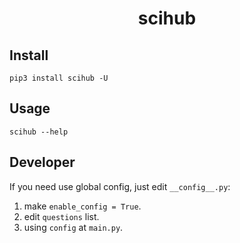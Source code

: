 <h1 style="text-align: center"> scihub </h1>

## Install

```shell
pip3 install scihub -U
```

## Usage

```shell
scihub --help
```

## Developer

If you need use global config, just edit `__config__.py`:
1. make `enable_config = True`.
2. edit `questions` list.
3. using `config` at `main.py`.
